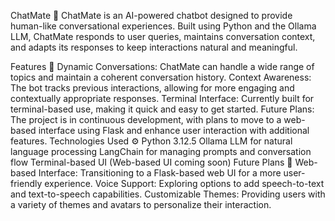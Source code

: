 ChatMate 🤖
ChatMate is an AI-powered chatbot designed to provide human-like conversational experiences. Built using Python and the Ollama LLM, ChatMate responds to user queries, maintains conversation context, and adapts its responses to keep interactions natural and meaningful.

Features 🌟
Dynamic Conversations: ChatMate can handle a wide range of topics and maintain a coherent conversation history.
Context Awareness: The bot tracks previous interactions, allowing for more engaging and contextually appropriate responses.
Terminal Interface: Currently built for terminal-based use, making it quick and easy to get started.
Future Plans: The project is in continuous development, with plans to move to a web-based interface using Flask and enhance user interaction with additional features.
Technologies Used ⚙️
Python 3.12.5
Ollama LLM for natural language processing
LangChain for managing prompts and conversation flow
Terminal-based UI (Web-based UI coming soon)
Future Plans 🚀
Web-based Interface: Transitioning to a Flask-based web UI for a more user-friendly experience.
Voice Support: Exploring options to add speech-to-text and text-to-speech capabilities.
Customizable Themes: Providing users with a variety of themes and avatars to personalize their interaction.
